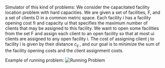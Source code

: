 Simulator of this kind of problems:
We consider the capacitated facility location problem 
with hard capacities. We are given a set of facilities, 
F, and a set of clients D in a common metric space. 
Each facility i has a facility opening cost fi and 
capacity ui that specifies the maximum number of 
clients that may be assigned to this facility. We want
 to open some facilities from the set F and assign 
 each client to an open facility so that at most ui 
 clients are assigned to any open facility i. 
 The cost of assigning client j to facility i is 
 given by their distance $c_{ij}$ , and our goal is to 
 minimize the sum of the facility opening costs and 
 the client assignment costs.
 
 Example of running problem:
 ![Running Problem](media/Comput_Intel_course_pic1.gif)
 
